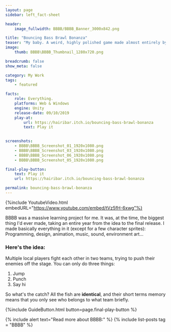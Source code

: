 ```yaml
---
layout: page
sidebar: left_fact-sheet

header:
    image_fullwidth: BBBB/BBBB_Banner_3000x842.png

title: "Bouncing Bass Brawl Bonanza"
teaser: "My baby. A weird, highly polished game made almost entirely by myself."
image:
    thumb: BBBB\BBBB_Thumbnail_1280x720.png

breadcrumb: false
show_meta: false

category: My Work
tags:
    - featured

facts:
    role: Everything.
    platforms: Web & Windows
    engine: Unity
    release-date: 09/10/2019
    play-at: 
        url: https://hairibar.itch.io/bouncing-bass-brawl-bonanza
        text: Play it
    

screenshots: 
    - BBBB\BBBB_Screenshot_01_1920x1080.png
    - BBBB\BBBB_Screenshot_03_1920x1080.png
    - BBBB\BBBB_Screenshot_06_1920x1080.png
    - BBBB\BBBB_Screenshot_05_1920x1080.png

final-play-button:
    text: Play it
    url: https://hairibar.itch.io/bouncing-bass-brawl-bonanza

permalink: bouncing-bass-brawl-bonanza
---
```


{%include YoutubeVideo.html embedURL="https://www.youtube.com/embed/tVz5fH-6xwg"%}

BBBB was a massive learning project for me. It was, at the time, the biggest thing I'd ever made, taking an entire year from the idea to the final release.
I made basically everything in it (except for a few character sprites): Programming, design, animation, music, sound, environment art...

### Here's the idea:
Multiple local players fight each other in two teams, trying to push their enemies off the stage. 
You can only do three things:
1. Jump
2. Punch
3. Say hi

So what's the catch? All the fish are **identical**, and their short terms memory means that you only see who belongs to what team briefly.

{%include GuideButton.html button=page.final-play-button %}

{% include alert text="Read more about BBBB:" %}
{% include list-posts tag = "BBBB" %}